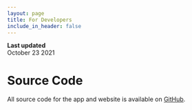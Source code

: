 ```yaml
---
layout: page
title: For Developers
include_in_header: false
---
```


**Last updated**  
October 23 2021

# Source Code
All source code for the app and website is available on [GitHub](https://github.com/pi-drate/EcoMonitor).
